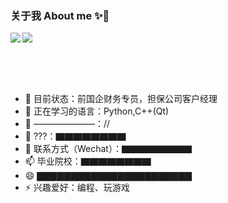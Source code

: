 ### 关于我 About me ✨👋


<!--[![InfinityEx's GitHub stats]-->
<img src="https://github-readme-stats-sandy-one.vercel.app/api?username=InfinityEx&card_width=420" align="left">
<img src="https://github-readme-stats-sandy-one.vercel.app/api/top-langs/?username=InfinityEx&layout=compact&card_width=320" align="center">

<br><br><br>
- 🔭 目前状态：前国企财务专员，担保公司客户经理
- 🌱 正在学习的语言：Python,C++(Qt)
- 👯 ———————：//
- 🤔 ???：▇▇▇▇▇▇▇▇
- 💬 联系方式（Wechat）：▇▇▇▇▇▇▇▇
- 📫 毕业院校：▇▇▇▇▇▇▇▇
- 😄 ▇▇▇▇▇▇▇▇▇▇▇▇▇▇▇▇▇▇▇▇▇▇▇
- ⚡ 兴趣爱好：编程、玩游戏
</p>
<!--**InfinityEx/InfinityEx** is a ✨ _special_ ✨ repository because its `README.md` (this file) appears on your GitHub profile.-->

